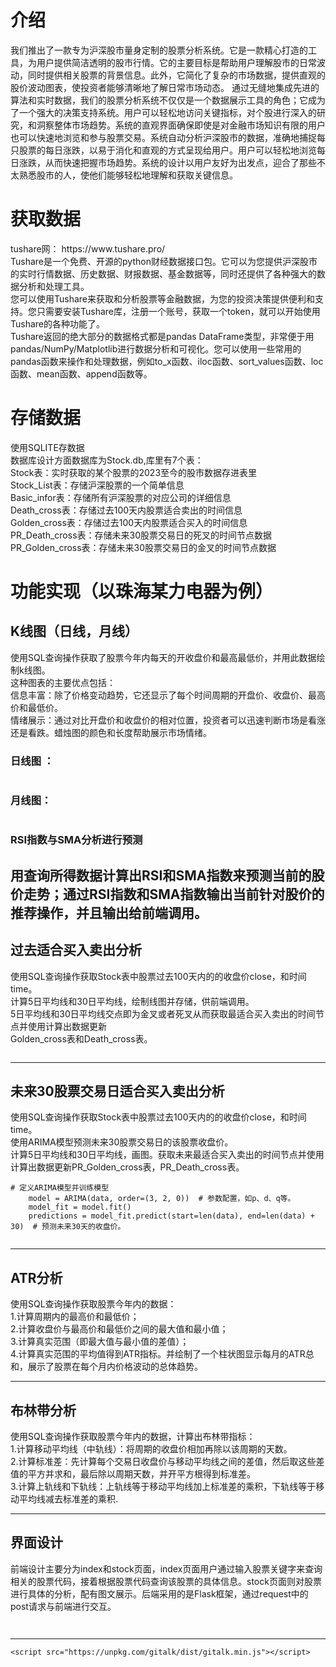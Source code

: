 <!DOCTYPE html>
<html>
  <head>
    <meta charset="utf-8" >

<title>沪深股票分析系统 | superzlf-evo</title>


 <h1 id="介绍">介绍</h1>
<p>我们推出了一款专为沪深股市量身定制的股票分析系统。它是一款精心打造的工具，为用户提供简洁透明的股市行情。它的主要目标是帮助用户理解股市的日常波动，同时提供相关股票的背景信息。此外，它简化了复杂的市场数据，提供直观的股价波动图表，使投资者能够清晰地了解日常市场动态。 通过无缝地集成先进的算法和实时数据，我们的股票分析系统不仅仅是一个数据展示工具的角色；它成为了一个强大的决策支持系统。用户可以轻松地访问关键指标，对个股进行深入的研究，和洞察整体市场趋势。系统的直观界面确保即使是对金融市场知识有限的用户也可以快速地浏览和参与股票交易。系统自动分析沪深股市的数据，准确地捕捉每只股票的每日涨跌，以易于消化和直观的方式呈现给用户。用户可以轻松地浏览每日涨跌，从而快速把握市场趋势。系统的设计以用户友好为出发点，迎合了那些不太熟悉股市的人，使他们能够轻松地理解和获取关键信息。</p>
<h1 id="获取数据">获取数据</h1>
<p>tushare网： https://www.tushare.pro/<br>
Tushare是一个免费、开源的python财经数据接口包。它可以为您提供沪深股市的实时行情数据、历史数据、财报数据、基金数据等，同时还提供了各种强大的数据分析和处理工具。<br>
您可以使用Tushare来获取和分析股票等金融数据，为您的投资决策提供便利和支持。您只需要安装Tushare库，注册一个账号，获取一个token，就可以开始使用Tushare的各种功能了。<br>
Tushare返回的绝大部分的数据格式都是pandas DataFrame类型，非常便于用pandas/NumPy/Matplotlib进行数据分析和可视化。您可以使用一些常用的pandas函数来操作和处理数据，例如to_x函数、iloc函数、sort_values函数、loc函数、mean函数、append函数等。</p>
<h1 id="存储数据">存储数据</h1>
<p>使用SQLITE存数据<br>
数据库设计方面数据库为Stock.db,库里有7个表：<br>
Stock表：实时获取的某个股票的2023至今的股市数据存进表里<br>
Stock_List表：存储沪深股票的一个简单信息<br>
Basic_infor表：存储所有沪深股票的对应公司的详细信息<br>
Death_cross表：存储过去100天内股票适合卖出的时间信息<br>
Golden_cross表：存储过去100天内股票适合买入的时间信息<br>
PR_Death_cross表：存储未来30股票交易日的死叉的时间节点数据<br>
PR_Golden_cross表：存储未来30股票交易日的金叉的时间节点数据</p>
<h1 id="功能实现以珠海某力电器为例">功能实现（以珠海某力电器为例）</h1>
<h2 id="k线图日线月线">K线图（日线，月线）</h2>
<p>使用SQL查询操作获取了股票今年内每天的开收盘价和最高最低价，并用此数据绘制k线图。<br>
这种图表的主要优点包括：<br>
信息丰富：除了价格变动趋势，它还显示了每个时间周期的开盘价、收盘价、最高价和最低价。<br>
情绪展示：通过对比开盘价和收盘价的相对位置，投资者可以迅速判断市场是看涨还是看跌。蜡烛图的颜色和长度帮助展示市场情绪。</p>
<h3 id="日线图">日线图 ：</h3>
<figure data-type="image" tabindex="1"><img src="https://superzlf-evo.github.io/post-images/1705215729201.png" alt="" loading="lazy"></figure>
<h3 id="月线图">月线图：</h3>
<figure data-type="image" tabindex="2"><img src="https://superzlf-evo.github.io/post-images/1705215740763.png" alt="" loading="lazy"></figure>
<h3 id="rsi指数与sma分析进行预测">RSI指数与SMA分析进行预测</h3>
<h2 id="用查询所得数据计算出rsi和sma指数来预测当前的股价走势通过rsi指数和sma指数输出当前针对股价的推荐操作并且输出给前端调用">用查询所得数据计算出RSI和SMA指数来预测当前的股价走势；通过RSI指数和SMA指数输出当前针对股价的推荐操作，并且输出给前端调用。<br>
<img src="https://superzlf-evo.github.io/post-images/1705215890828.png" alt="" loading="lazy"></h2>
<h2 id="过去适合买入卖出分析">过去适合买入卖出分析</h2>
<p>使用SQL查询操作获取Stock表中股票过去100天内的的收盘价close，和时间time。<br>
计算5日平均线和30日平均线，绘制线图并存储，供前端调用。<br>
5日平均线和30日平均线交点即为金叉或者死叉从而获取最适合买入卖出的时间节点并使用计算出数据更新<br>
Golden_cross表和Death_cross表。</p>
<figure data-type="image" tabindex="3"><img src="https://superzlf-evo.github.io/post-images/1705216050390.png" alt="" loading="lazy"></figure>
<hr>
<h2 id="未来30股票交易日适合买入卖出分析">未来30股票交易日适合买入卖出分析</h2>
<p>使用SQL查询操作获取Stock表中股票过去100天内的的收盘价close，和时间time。<br>
使用ARIMA模型预测未来30股票交易日的该股票收盘价。<br>
计算5日平均线和30日平均线，画图。获取未来最适合买入卖出的时间节点并使用计算出数据更新PR_Golden_cross表，PR_Death_cross表。</p>
<pre><code class="language-python"># 定义ARIMA模型并训练模型
    model = ARIMA(data, order=(3, 2, 0))  # 参数配置，如p、d、q等。
    model_fit = model.fit()
    predictions = model_fit.predict(start=len(data), end=len(data) + 30)  # 预测未来30天的收盘价。 
</code></pre>
<figure data-type="image" tabindex="4"><img src="https://superzlf-evo.github.io/post-images/1705216257392.png" alt="" loading="lazy"></figure>
<hr>
<h2 id="atr分析">ATR分析</h2>
<p>使用SQL查询操作获取股票今年内的数据：<br>
1.计算周期内的最高价和最低价；<br>
2.计算收盘价与最高价和最低价之间的最大值和最小值；<br>
3.计算真实范围（即最大值与最小值的差值）；<br>
4.计算真实范围的平均值得到ATR指标。并绘制了一个柱状图显示每月的ATR总和，展示了股票在每个月内价格波动的总体趋势。<br>
<img src="https://superzlf-evo.github.io/post-images/1705216355319.png" alt="" loading="lazy"></p>
<hr>
<h2 id="布林带分析">布林带分析</h2>
<p>使用SQL查询操作获取股票今年内的数据，计算出布林带指标：<br>
1.计算移动平均线（中轨线）：将周期的收盘价相加再除以该周期的天数。<br>
2.计算标准差：先计算每个交易日收盘价与移动平均线之间的差值，然后取这些差值的平方并求和，最后除以周期天数，并开平方根得到标准差。<br>
3.计算上轨线和下轨线：上轨线等于移动平均线加上标准差的乘积，下轨线等于移动平均线减去标准差的乘积.<br>
<img src="https://superzlf-evo.github.io/post-images/1705216467937.png" alt="" loading="lazy"></p>
<hr>
<h2 id="界面设计">界面设计</h2>
<p>前端设计主要分为index和stock页面，index页面用户通过输入股票关键字来查询相关的股票代码，接着根据股票代码查询该股票的具体信息。stock页面则对股票进行具体的分析，配有图文展示。后端采用的是Flask框架，通过request中的post请求与前端进行交互。</p>
<figure data-type="image" tabindex="5"><img src="https://superzlf-evo.github.io/post-images/1705216655931.png" alt="" loading="lazy"></figure>
<figure data-type="image" tabindex="6"><img src="https://superzlf-evo.github.io/post-images/1705216664832.png" alt="" loading="lazy"></figure>
<hr>




  
    <script src="https://unpkg.com/gitalk/dist/gitalk.min.js"></script>
 




  </body>
</html>
